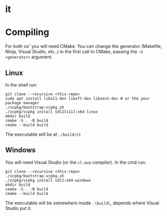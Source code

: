 # it
# Compiling
For both os' you will need CMake. You can change the generator (Makefile, Ninja, Visual Studio, etc..) in the first call to CMake, passing the ```-G <generator>``` argument.

## Linux
In the shell run:

	git clone --recursive <this-repo>
    sudo apt install libx11-dev libxft-dev libxext-dev # or the your package manager
	./vcpkg/bootstrap-vcpkg.sh
	./vcpkg/vcpkg install sdl2[x11]:x64-linux
	mkdir build
	cmake -S . -B build
	cmake --build build

The executable will be at ```./build/it```

## Windows
You will need Visual Studio (or the ```cl.exe``` compiler).
In the cmd run:

	git clone --recursive <this-repo>
	./vcpkg/bootstrap-vcpkg.sh
	./vcpkg/vcpkg install sdl2:x64-windows
	mkdir build
	cmake -S . -B build
	cmake --build build

The executable will be somewhere inside ```.\build\```, depends where Visual Studio put it.
